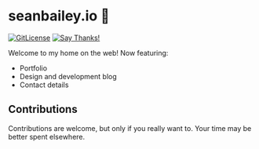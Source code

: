 # seanbailey.io 🐧

[![GitLicense](https://gitlicense.com/badge/sean0x42/sean0x42.github.io)](https://gitlicense.com/license/sean0x42/sean0x42.github.io)
[![Say Thanks!](https://img.shields.io/badge/Say%20Thanks-!-1EAEDB.svg)](https://saythanks.io/to/sean0x42)

Welcome to my home on the web! Now featuring:

 * Portfolio
 * Design and development blog
 * Contact details


## Contributions

Contributions are welcome, but only if you really want to. Your time may be
better spent elsewhere.
